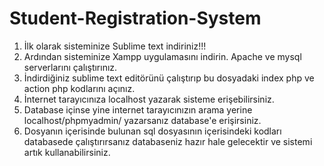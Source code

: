 # Student-Registration-System

1) İlk olarak sisteminize Sublime text indiriniz!!!
2) Ardından sisteminize Xampp uygulamasını indirin. Apache ve mysql serverlarını çalıştırınız.
3) İndirdiğiniz sublime text editörünü çalıştırıp bu dosyadaki index php ve action php kodlarını açınız.
4) İnternet tarayıcınıza localhost yazarak sisteme erişebilirsiniz.
5) Database içinse yine internet tarayıcınızın arama yerine localhost/phpmyadmin/ yazarsanız database'e erişirsiniz.
6) Dosyanın içerisinde bulunan sql dosyasının içerisindeki kodları databasede çalıştırırsanız databaseniz hazır hale gelecektir ve sistemi artık kullanabilirsiniz.
